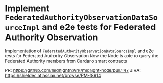 # Implement `FederatedAuthorityObservationDataSourceImpl` and e2e tests for Federated Authority Observation

Implementation of `FederatedAuthorityObservationDataSourceImpl` and e2e tests for Federated Authority Observation
Now the Node is able to query the Federated Authority members from Cardano smart contracts

PR: https://github.com/midnightntwrk/midnight-node/pull/142
JIRA: https://shielded.atlassian.net/browse/PM-18914
